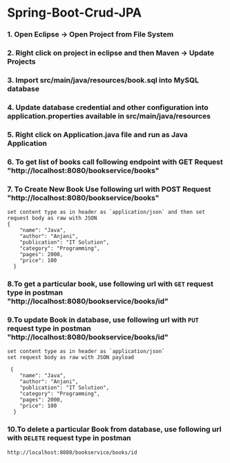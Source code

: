 # Spring-Boot-Crud-JPA

### 1. Open Eclipse -> Open Project from File System

### 2. Right click on project in eclipse and then Maven -> Update Projects 

### 3. Import src/main/java/resources/book.sql into MySQL database

### 4. Update database credential and other configuration into application.properties available in src/main/java/resources

### 5. Right click on Application.java file and run as Java Application

### 6. To get list of books call following endpoint with GET Request "http://localhost:8080/bookservice/books"

### 7. To Create New Book Use following url with POST Request "http://localhost:8080/bookservice/books" 

	set content type as in header as `application/json` and then set request body as raw with JSON 
	{
	    "name": "Java",
	    "author": "Anjani",
	    "publication": "IT Solution",
	    "category": "Programming",
	    "pages": 2000,
	    "price": 100
	  }

### 8.To get a particular book, use following url with `GET` request type in postman "http://localhost:8080/bookservice/books/id"

### 9.To update Book in database, use following url with `PUT` request type in postman "http://localhost:8080/bookservice/books/id"

	set content type as in header as `application/json`
	set request body as raw with JSON payload

	 {
	    "name": "Java",
	    "author": "Anjani",
	    "publication": "IT Solution",
	    "category": "Programming",
	    "pages": 2000,
	    "price": 100
	  }

### 10.To delete a particular Book from database, use following url with `DELETE` request type in postman

  	http://localhost:8080/bookservice/books/id
